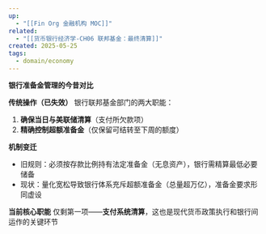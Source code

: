 ```yaml
---
up:
  - "[[Fin Org 金融机构 MOC]]"
related:
  - "[[货币银行经济学-CH06 联邦基金：最终清算]]"
created: 2025-05-25
tags:
  - domain/economy
---
```

**银行准备金管理的今昔对比**

**传统操作（已失效）**
银行联邦基金部门的两大职能：

1. **确保当日与美联储清算**（支付所欠款项）
2. **精确控制超额准备金**（仅保留可结转至下周的额度）

**机制变迁**
- 旧规则：必须按存款比例持有法定准备金（无息资产），银行需精算最低必要储备
- 现状：量化宽松导致银行体系充斥超额准备金（总量超万亿），准备金要求形同虚设

**当前核心职能**
仅剩第一项——**支付系统清算**，这也是现代货币政策执行和银行间运作的关键环节